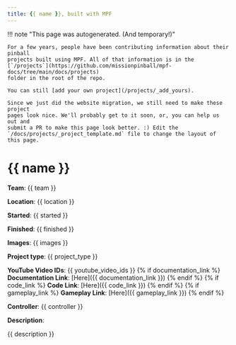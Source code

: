 ```yaml
---
title: {{ name }}, built with MPF
---
```


<!-- This file is used as the template for all the individual project pages. -->

!!! note "This page was autogenerated. (And temporary!)"

    For a few years, people have been contributing information about their pinball
    projects built using MPF. All of that information is in the
    [`/projects`](https://github.com/missionpinball/mpf-docs/tree/main/docs/projects)
    folder in the root of the repo.

    You can still [add your own project](/projects/_add_yours).

    Since we just did the website migration, we still need to make these project
    pages look nice. We'll probably get to it soon, or, you can help us out and
    submit a PR to make this page look better. :) Edit the
    `/docs/projects/_project_template.md` file to change the layout of this page.

# {{ name }}

**Team**: {{ team }}

**Location**: {{ location }}

**Started**: {{ started }}

**Finished**: {{ finished }}

**Images**: {{ images }}

**Project type**: {{ project_type }}

**YouTube Video IDs**: {{ youtube_video_ids }}
{% if documentation_link %}
**Documentation Link**: [Here]({{ documentation_link }})
{% endif %}
{% if code_link %}
**Code Link**: [Here]({{ code_link }})
{% endif %}
{% if gameplay_link %}
**Gameplay Link**: [Here]({{ gameplay_link }})
{% endif %}

**Controller**: {{ controller }}

**Description**:

{{ description }}

<!-- Note, do not edit this file directly, as it will be overwritten when the list is regenerated.

To edit information about a project, edit the project's YAML file in the `/projects` folder. (Off the
root of the repo, not this folder which is `/www/projects`.)

To edit the look and feel or layout of this page, edit the `_project_template.md` file in the `/www/projects` folder. -->